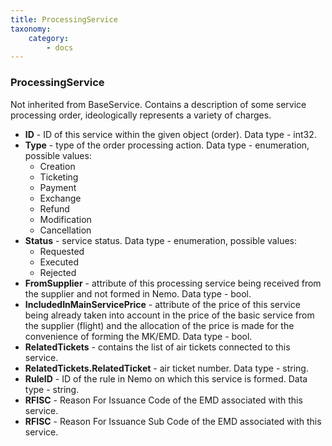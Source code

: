 ```yaml
---
title: ProcessingService
taxonomy:
    category:
        - docs
---
```


### ProcessingService

Not inherited from BaseService. Contains a description of some service processing order, ideologically represents a variety of charges.

-   **ID** - ID of this service within the given object (order). Data type - int32.
-   **Type** - type of the order processing action. Data type - enumeration, possible values:
    -   Creation
    -   Ticketing
    -   Payment
    -   Exchange
    -   Refund
    -   Modification
    -   Cancellation
-   **Status** - service status. Data type - enumeration, possible values:
    -   Requested
    -   Executed
    -   Rejected
-   **FromSupplier** - attribute of this processing service being received from the supplier and not formed in Nemo. Data type - bool.
-   **IncludedInMainServicePrice** - attribute of the price of this service being already taken into account in the price of the basic service from the supplier (flight) and the allocation of the price is made for the convenience of forming the MK/EMD. Data type - bool.
-   **RelatedTickets** - contains the list of air tickets connected to this service.
-   **RelatedTickets.RelatedTicket** - air ticket number. Data type - string.
-   **RuleID** - ID of the rule in Nemo on which this service is formed. Data type - string.
-   **RFISC** - Reason For Issuance Code of the EMD associated with this service.
-   **RFISC** - Reason For Issuance Sub Code of the EMD associated with this service.